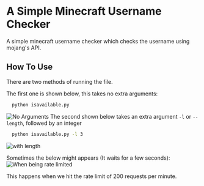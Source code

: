 
# A Simple Minecraft Username Checker

A simple minecraft username checker which checks the username using mojang's API.


## How To Use

There are two methods of running the file.

The first one is shown below, this takes no extra arguments:

```bash
  python isavailable.py
```
![No Arguments](https://gyazo.com/64b333f6eca800ad6eb382075f177d6b.gif)
The second shown below takes an extra argument `-l` or `--length`, followed by an integer 
```bash
  python isavailable.py -l 3
```
![with length](https://gyazo.com/e3e1d5adfcb0e56ca036429dd4aac761.gif)

Sometimes the below might appears (It waits for a few seconds):
![When being rate limited](https://gyazo.com/289928ca0d7bdd25921c7ba733079d38.png)

This happens when we hit the rate limit of 200 requests per minute.